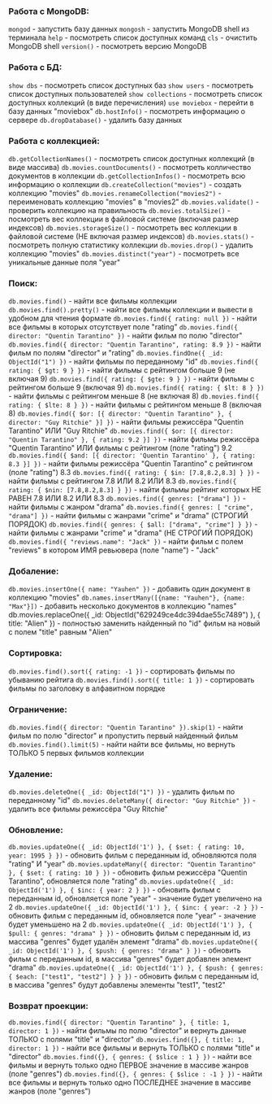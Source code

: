 ### Работа с MongoDB:

`mongod` - запустить базу данных
`mongosh` - запустить MongoDB shell из терминала
`help` - посмотреть список доступных команд
`cls` - очистить MongoDB shell
`version()` - посмотреть версию MongoDB

### Работа с БД:

`show dbs` - посмотреть список доступных баз
`show users` - посмотреть список доступных пользователей
`show collections` - посмотреть список доступных коллекций (в виде перечисления)
`use moviebox` - перейти в базу данных "moviebox"
`db.hostInfo()` - посмотреть информацию о сервере
`db.dropDatabase()` - удалить базу данных

### Работа с коллекцией:

`db.getCollectionNames()` - посмотреть список доступных коллекций (в виде массива)
`db.movies.countDocuments()` - посмотреть колличество документов в коллекции
`db.getCollectionInfos()` - посмотреть всю информацию о коллекции
`db.createCollection("movies")` - создать коллекцию "movies"
`db.movies.renameCollection("movies2")` - переименовать коллекцию "movies" в "movies2"
`db.movies.validate()` - проверить коллекцию на правильность
`db.movies.totalSize()` - посмотреть вес коллекции в файловой системе (включая размер индексов)
`db.movies.storageSize()` - посмотреть вес коллекции в файловой системе (НЕ включая размер индексов)
`db.movies.stats()` - посмотреть полную статистику коллекции
`db.movies.drop()` - удалить коллекцию "movies"
`db.movies.distinct("year")` - посмотреть все уникальные данные поля "year"

### Поиск:

`db.movies.find()` - найти все фильмы коллекции
`db.movies.find().pretty()` - найти все фильмы коллекции и вывести в удобном для чтения формате
`db.movies.find({ rating: null })` - найти все фильмы в которых отсутствует поле "rating"
`db.movies.find({ director: "Quentin Tarantino" })` - найти фильм по полю "director"
`db.movies.find({ director: "Quentin Tarantino", rating: 8.9 })` - найти фильм по полям "director" и "rating"
`db.movies.findOne({ _id: ObjectId("1") })` - найти фильмы по переданному "id"
`db.movies.find({ rating: { $gt: 9 } })` - найти фильмы с рейтингом больше 9 (не включая 9)
`db.movies.find({ rating: { $gte: 9 } })` - найти фильмы с рейтингом больше 9 (включая 9)
`db.movies.find({ rating: { $lt: 8 } })` - найти фильмы с рейтингом меньше 8 (не включая 8)
`db.movies.find({ rating: { $lte: 8 } })` - найти фильмы с рейтингом меньше 8 (включая 8)
`db.movies.find({ $or: [{ director: "Quentin Tarantino" }, { director: "Guy Ritchie" }] })` - найти фильмы режиссёра "Quentin Tarantino" ИЛИ "Guy Ritchie"
`db.movies.find({ $or: [{ director: "Quentin Tarantino" }, { rating: 9.2 }] })` - найти фильмы режиссёра "Quentin Tarantino" ИЛИ фильмы с рейтингом (поле "rating") 9.2
`db.movies.find({ $and: [{ director: 'Quentin Tarantino' }, { rating: 8.3 }] })` - найти фильмы режиссёра "Quentin Tarantino" с рейтингом (поле "rating") 8.3
`db.movies.find({ rating: { $in: [7.8,8.2,8.3] } })` - найти фильмы с рейтингом 7.8 ИЛИ 8.2 ИЛИ 8.3
`db.movies.find({ rating: { $nin: [7.8,8.2,8.3] } })` - найти фильмы рейтинг которых НЕ РАВЕН 7.8 ИЛИ 8.2 ИЛИ 8.3
`db.movies.find({ genres: ["drama"] })` - найти фильмы с жанром "drama"
`db.movies.find({ genres: [ "crime", "drama"] })` - найти фильмы с жанрами "crime" и "drama" (СТРОГИЙ ПОРЯДОК)
`db.movies.find({ genres: { $all: ["drama", "crime"] } })` - найти фильмы с жанрами "crime" и "drama" (НЕ СТРОГИЙ ПОРЯДОК)
`db.movies.find({ "reviews.name": "Jack" })` - найти фильм с полем "reviews" в котором ИМЯ ревьювера (поле "name") - "Jack"

### Добаление:

`db.movies.insertOne({ name: "Yauhen" })` - добавить один документ в коллекцию "movies"
`db.names.insertMany([{name: "Yauhen"}, {name: "Max"}])` - добавить несколько документов в коллекцию "names"
db.movies.replaceOne({ \_id: ObjectId("629249ce4dc394dae55c7489") }, { title: "Alien" }) - полностью заменить найденный по "id" фильм на новый с полем "title" равным "Alien"

### Сортировка:

`db.movies.find().sort({ rating: -1 })` - сортировать фильмы по убыванию рейтига
`db.movies.find().sort({ title: 1 })` - сортировать фильмы по заголовку в алфавитном порядке

### Ограничение:

`db.movies.find({ director: "Quentin Tarantino" }).skip(1)` - найти фильм по полю "director" и пропустить первый найденный фильм
`db.movies.find().limit(5)` - найти найти все фильмы, но вернуть ТОЛЬКО 5 первых фильмов коллекции

### Удаление:

`db.movies.deleteOne({ _id: ObjectId("1") })` - удалить фильм по переданному "id"
`db.movies.deleteMany({ director: "Guy Ritchie" })` - удалить все фильмы режиссёра "Guy Ritchie"

### Обновление:

`db.movies.updateOne({ _id: ObjectId('1') }, { $set: { rating: 10, year: 1995 } })` - обновить фильм с переданным id, обновляются поля "rating" И "year"
`db.movies.updateMany({ director: "Quentin Tarantino" }, { $set: { rating: 10 } })` - обновить фильм режиссёра "Quentin Tarantino", обновляется поле "rating"
`db.movies.updateOne({ _id: ObjectId('1') }, { $inc: { year: 2 } })` - обновить фильм с переданным id, обновляется поле "year" - значение будет увеличено на 2
`db.movies.updateOne({ _id: ObjectId('1') }, { $inc: { year: -2 } })` - обновить фильм с переданным id, обновляется поле "year" - значение будет уменьшено на 2
`db.movies.updateOne({ _id: ObjectId('1') }, { $pull: { genres: "drama" } })` - обновить фильм с переданным id, из массива "genres" будет удалён элемент "drama"
`db.movies.updateOne({ _id: ObjectId('1') }, { $push: { genres: "drama" } })` - обновить фильм с переданным id, в массива "genres" будет добавлен элемент "drama"
`db.movies.updateOne({ _id: ObjectId('1') }, { $push: { genres: { $each: ["test1", "test2"] } } })` - обновить фильм с переданным id, в массива "genres" будут добавлены элементы "test1", "test2"

### Возврат проекции:

`db.movies.find({ director: "Quentin Tarantino" }, { title: 1, director: 1 })` - найти фильмы по полю "director" и вернуть данные ТОЛЬКО с полями "title" и "director"
`db.movies.find({}, { title: 1, director: 1 })` - найти все фильмы и вернуть ТОЛЬКО с полями "title" и "director"
`db.movies.find({}, { genres: { $slice : 1 } })` - найти все фильмы и вернуть только одно ПЕРВОЕ значение в массиве жанров (поле "genres")
`db.movies.find({}, { genres: { $slice : -1 } })` - найти все фильмы и вернуть только одно ПОСЛЕДНЕЕ значение в массиве жанров (поле "genres")
